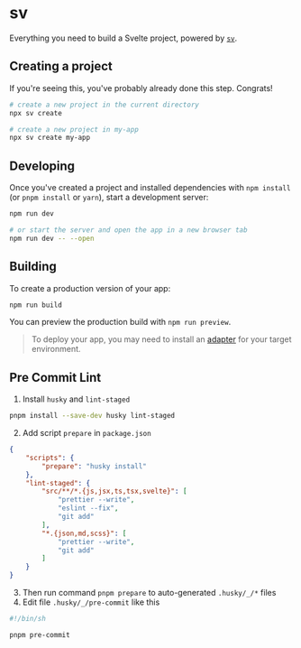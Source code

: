 # sv

Everything you need to build a Svelte project, powered by [`sv`](https://github.com/sveltejs/cli).

## Creating a project

If you're seeing this, you've probably already done this step. Congrats!

```bash
# create a new project in the current directory
npx sv create

# create a new project in my-app
npx sv create my-app
```

## Developing

Once you've created a project and installed dependencies with `npm install` (or `pnpm install` or `yarn`), start a development server:

```bash
npm run dev

# or start the server and open the app in a new browser tab
npm run dev -- --open
```

## Building

To create a production version of your app:

```bash
npm run build
```

You can preview the production build with `npm run preview`.

> To deploy your app, you may need to install an [adapter](https://svelte.dev/docs/kit/adapters) for your target environment.

## Pre Commit Lint

1. Install `husky` and `lint-staged`
```bash
pnpm install --save-dev husky lint-staged
```
2. Add script `prepare` in `package.json`
```json
{
	"scripts": {
		"prepare": "husky install"
    },
    "lint-staged": {
        "src/**/*.{js,jsx,ts,tsx,svelte}": [
			"prettier --write",
			"eslint --fix",
			"git add"
        ],
    	"*.{json,md,scss}": [
			"prettier --write",
			"git add"
		]
    }
}
```
3. Then run command `pnpm prepare` to auto-generated `.husky/_/*` files
4. Edit file `.husky/_/pre-commit` like this
```bash
#!/bin/sh

pnpm pre-commit
```
